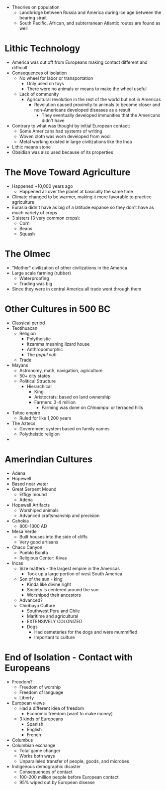 - Theories on population
	- Landbridge between Russia and America during ice age between the bearing strait
	- South Pacific, African, and subterranean Atlantic routes are found as well

# Lithic Technology

- America was cut off from Europeans making contact different and difficult
- Consequences of isolation
	- No wheel for labor or transportation
		- Only used on toys
		- There were no animals or means to make the wheel useful
	- Lack of community
		- Agricultural revolution in the rest of the world but not in Americas
			- Revolution caused proximity to animals to become closer and non-Americans developed diseases as a result
				- They eventually developed immunities that the Americans didn't have
- Contrary to what was thought by initial European contact:
	- Some Americans had systems of writing
	- Woven cloth was worn developed from wool
	- Metal working existed in large civilizations like the Inca
- Lithic means stone
- Obsidian was also used because of its properties

# The Move Toward Agriculture

- Happened ~10,000 years ago
	- Happened all over the planet at basically the same time
- Climate changed to be warmer, making it more favorable to practice agriculture
- Eurasia didn't have as big of a latitude expanse so they don't have as much variety of crops
- 3 sisters (3 very common crops):
	- Corn
	- Beans
	- Squash

# The Olmec

- "Mother" civilization of other civilizations in the America
- Large scale farming (rubber)
	- Waterproofing
	- Trading was big
- Since they were in central America all trade went through them

# Other Cultures in 500 BC

- Classical period
- Teotihuacan
	- Religion
		- Polytheistic
		- Itzamma meaning lizard house
		- Anthropomorphic
		- The *popul vuh*
	- Trade
- Mayans
	- Astronomy, math, navigation, agriculture
	- 50+ city states
	- Political Structure
		- Hierarchical
			- King
			- Aristocrats: based on land ownership
			- Farmers: 3-4 million
				- Farming was done on *Chinampa*: or terraced hills
- Toltec empire
	- Ruled for like 1,200 years
- The Aztecs
	- Government system based on family names
	- Polytheistic religion
-
# Amerindian Cultures

- Adena
- Hopewell
- Based near water
- Great Serpent Mound
	- Effigy mound
	- Adena
- Hopewell Artifacts
	- Worshiped animals
	- Advanced craftsmanship and precision
- Cahokia
	- 800-1300 AD
- Mesa Verde
	- Built houses into the side of cliffs
	- Very good artisans
- Chaco Canyon
	- Pueblo Bonita
	- Religious Center: Kivas
- Incas
	- Size matters - the largest empire in the Americas
		- Took up a large portion of west South America
	- Son of the sun - king
		- Kinda like divine right
		- Society is centered around the sun
		- Worshiped their ancestors
	- Advanced?
	- Chiribaya Culture
		- Southwest Peru and Chile
		- Maritime and agricultural
		- EXTENSIVELY COLONIZED
		- Dogs
			- Had cemeteries for the dogs and were mummified
			- Important to culture

# End of Isolation - Contact with Europeans

- Freedom?
	- Freedom of worship
	- Freedom of language
	- Liberty
- European views
	- Had a different idea of freedom
		- Economic freedom (want to make money)
	- 3 kinds of Europeans
		- Spanish
		- English
		- French
- Columbus
- Columbian exchange
	- Total game changer
	- Works both ways
	- Unparalleled transfer of people, goods, and microbes
- Indigenous demographic disaster
	- Consequences of contact
	- 100-200 million people before European contact
	- 95% wiped out by European disease